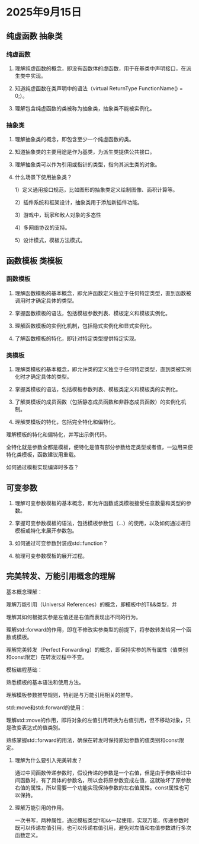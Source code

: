 # 2025年9月15日

## 纯虚函数 抽象类

### 纯虚函数

1. 理解纯虚函数的概念，即没有函数体的虚函数，用于在基类中声明接口，在派生类中实现。

2. 知道纯虚函数在类声明中的语法（virtual ReturnType FunctionName() = 0;）。

3. 理解包含纯虚函数的类被称为抽象类，抽象类不能被实例化。

### 抽象类

1. 理解抽象类的概念，即包含至少一个纯虚函数的类。

2. 知道抽象类的主要用途是作为基类，为派生类提供公共接口。

3. 理解抽象类可以作为引用或指针的类型，指向其派生类的对象。 

4. 什么场景下使用抽象类？

   1）定义通用接口规范，比如图形的抽象类定义绘制图像、面积计算等。

   2）插件系统和框架设计，抽象类用于添加新插件功能。

   3）游戏中，玩家和敌人对象的多态性

   4）多网络协议的支持。

   5）设计模式，模板方法模式。

## 函数模板 类模板

### 函数模板

1. 理解函数模板的基本概念，即允许函数定义独立于任何特定类型，直到函数被调用时才确定具体的类型。

2. 掌握函数模板的语法，包括模板参数列表、模板定义和模板实例化。

3. 理解函数模板的实例化机制，包括隐式实例化和显式实例化。

4. 了解函数模板的特化，即针对特定类型提供特定实现。

### 类模板

1. 理解类模板的基本概念，即允许类的定义独立于任何特定类型，直到类被实例化时才确定具体的类型。

2. 掌握类模板的语法，包括模板参数列表、模板类定义和模板类的实例化。

3. 了解类模板的成员函数（包括静态成员函数和非静态成员函数）的实例化机制。

4. 理解类模板的特化，包括完全特化和偏特化。

理解模板的特化和偏特化，并写出示例代码。

  全特化就是参数全都是模板，便特化是值有部分参数给定类型或者值，一边用来便特化类模板，函数建议用重载。

如何通过模板实现编译时多态？

## 可变参数

1. 理解可变参数模板的基本概念，即允许函数或类模板接受任意数量和类型的参数。

2. 掌握可变参数模板的语法，包括模板参数包（...）的使用，以及如何通过递归模板或特化来展开参数包。

1. 如何通过可变参数封装成std::function？
2. 梳理可变参数模板的展开过程。

## 完美转发、万能引用概念的理解

基本概念理解：

理解万能引用（Universal References）的概念，即模板中的T&&类型，并  

理解其如何根据实参是左值还是右值而表现出不同的行为。

理解std::forward的作用，即在不修改实参类型的前提下，将参数转发给另一个函数或模板。

理解完美转发（Perfect Forwarding）的概念，即保持实参的所有属性（值类别和const限定）在转发过程中不变。

模板编程基础：

熟悉模板的基本语法和使用方法。

理解模板参数推导规则，特别是与万能引用相关的推导。

std::move和std::forward的使用：

理解std::move的作用，即将对象的左值引用转换为右值引用，但不移动对象，只是改变表达式的值类别。

熟练掌握std::forward的用法，确保在转发时保持原始参数的值类别和const限定。

1. 理解为什么要引入完美转发？

   通过中间函数传递参数时，假设传递的参数是一个右值，但是由于参数经过中间函数时，有了具体的参数名，所以会将原参数变成左值，这就破坏了原参数右值的属性，所以需要一个功能实现保持参数的左右值属性。const属性也可以保持。

2. 理解万能引用的作用。

   一次书写，两种属性，通过模板类型`T`和`&&`一起使用，实现万能，传递参数时既可以传递左值引用，也可以传递右值引用，避免对左值和右值参数进行多次函数定义。

